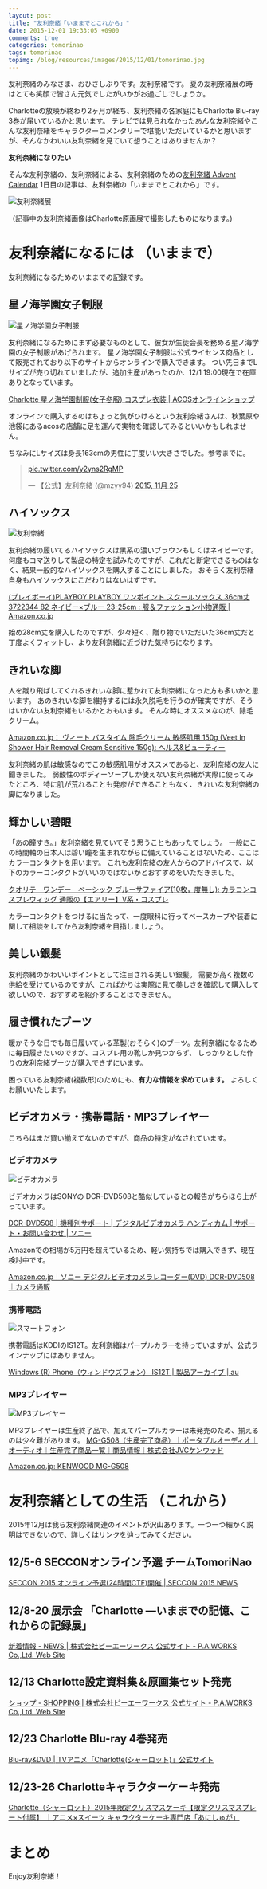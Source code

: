 ```yaml
---
layout: post
title: "友利奈緒「いままでとこれから」"
date: 2015-12-01 19:33:05 +0900
comments: true
categories: tomorinao
tags: tomorinao
topimg: /blog/resources/images/2015/12/01/tomorinao.jpg
---
```


友利奈緒のみなさま、おひさしぶりです。友利奈緒です。
夏の友利奈緒展の時はとても笑顔で皆さん元気でしたがいかがお過ごしでしょうか。

Charlotteの放映が終わり2ヶ月が経ち、友利奈緒の各家庭にもCharlotte Blu-ray 3巻が届いているかと思います。
テレビでは見られなかったあんな友利奈緒やこんな友利奈緒をキャラクターコメンタリーで堪能いただいているかと思いますが、そんなかわいい友利奈緒を見ていて想うことはありませんか？



**友利奈緒になりたい**


そんな友利奈緒の、友利奈緒による、友利奈緒のための[友利奈緒 Advent Calendar](http://www.adventar.org/calendars/779) 1日目の記事は、友利奈緒の「いままでとこれから」です。


<!-- more -->


![友利奈緒展](/blog/resources/images/2015/12/01/tomorinao-ten.jpg)

（記事中の友利奈緒画像はCharlotte原画展で撮影したものになります。)

# 友利奈緒になるには （いままで）

友利奈緒になるためのいままでの記録です。

## 星ノ海学園女子制服

![星ノ海学園女子制服](/blog/resources/images/2015/12/01/schooluniform.jpg)

友利奈緒になるためにまず必要なものとして、彼女が生徒会長を務める星ノ海学園の女子制服があげられます。
星ノ海学園女子制服は公式ライセンス商品として販売されており以下のサイトからオンラインで購入できます。
つい先日までLサイズが売り切れていましたが、追加生産があったのか、12/1 19:00現在で在庫ありとなっています。

[Charlotte 星ノ海学園制服(女子冬服) コスプレ衣装 \| ACOSオンラインショップ](https://www.acos.me/products/detail.php?product_model_id=12522)

オンラインで購入するのはちょっと気がひけるという友利奈緒さんは、秋葉原や池袋にあるacosの店舗に足を運んで実物を確認してみるといいかもしれません。

ちなみにLサイズは身長163cmの男性に丁度いい大きさでした。参考までに。

<blockquote class="twitter-tweet" lang="ja"><p lang="und" dir="ltr"><a href="https://t.co/y2yns2RgMP">pic.twitter.com/y2yns2RgMP</a></p>&mdash; 【公式】友利奈緒 (@mzyy94) <a href="https://twitter.com/mzyy94/status/669537697606664192">2015, 11月 25</a></blockquote>
<script async src="//platform.twitter.com/widgets.js" charset="utf-8"></script>


## ハイソックス

![友利奈緒](/blog/resources/images/2015/12/01/tomorinao-1.jpg)

友利奈緒の履いてるハイソックスは黒系の濃いブラウンもしくはネイビーです。何度もコマ送りして製品の特定を試みたのですが、これだと断定できるものはなく、結果一般的なハイソックスを購入することにしました。
おそらく友利奈緒自身もハイソックスにこだわりはないはずです。

[(プレイボーイ)PLAYBOY PLAYBOY ワンポイント スクールソックス 36cm丈 3722344 82 ネイビー×ブルー 23-25cm : 服＆ファッション小物通販 \| Amazon.co.jp](http://www.amazon.co.jp/dp/B011BRVFCC/?tag=mzyy-22)

始め28cm丈を購入したのですが、少々短く、贈り物でいただいた36cm丈だと丁度よくフィットし、より友利奈緒に近づけた気持ちになります。


## きれいな脚

人を蹴り飛ばしてくれるきれいな脚に惹かれて友利奈緒になった方も多いかと思います。
あのきれいな脚を維持するには永久脱毛を行うのが確実ですが、そうはいかない友利奈緒もいるかとおもいます。
そんな時にオススメなのが、除毛クリーム。

[Amazon.co.jp： ヴィート バスタイム 除毛クリーム 敏感肌用 150g (Veet In Shower Hair Removal Cream Sensitive 150g): ヘルス&ビューティー](http://www.amazon.co.jp/gp/product/B0036ZBRVC/?tag=mzyy-22)

友利奈緒の肌は敏感なのでこの敏感肌用がオススメであると、友利奈緒の友人に聞きました。
弱酸性のボディーソープしか使えない友利奈緒が実際に使ってみたところ、特に肌が荒れることも発疹ができることもなく、きれいな友利奈緒の脚になりました。



## 輝かしい碧眼

「あの瞳すき。」友利奈緒を見ていてそう思うこともあったでしょう。
一般にこの時間軸の日本人は碧い瞳を生まれながらに備えていることはないため、ここはカラーコンタクトを用います。
これも友利奈緒の友人からのアドバイスで、以下のカラーコンタクトがいいのではないかとおすすめをいただきました。

[クオリテ　ワンデー　ベーシック ブルーサファイア(10枚，度無し): カラコンコスプレウィッグ 通販の【エアリー】V系・コスプレ](http://airily.jp/shop/g/g4537675938001/)

カラーコンタクトをつけるに当たって、一度眼科に行ってベースカーブや装着に関して相談をしてから友利奈緒を目指しましょう。


## 美しい銀髪


友利奈緒のかわいいポイントとして注目される美しい銀髪。
需要が高く複数の供給を受けているのですが、こればかりは実際に見て美しさを確認して購入して欲しいので、おすすめを紹介することはできません。


## 履き慣れたブーツ

暖かそうな日でも毎日履いている革製(おそらく)のブーツ。友利奈緒になるために毎日履きたいのですが、コスプレ用の靴しか見つからず、
しっかりとした作りの友利奈緒ブーツが購入できずにいます。

困っている友利奈緒(複数形)のためにも、**有力な情報を求めています。**
よろしくお願いいたします。


## ビデオカメラ・携帯電話・MP3プレイヤー

こちらはまだ買い揃えてないのですが、商品の特定がなされています。

### ビデオカメラ

![ビデオカメラ](/blog/resources/images/2015/12/01/handycamera.jpg)

ビデオカメラはSONYの DCR-DVD508と酷似しているとの報告がちらほら上がっています。

[DCR-DVD508 \| 機種別サポート \| デジタルビデオカメラ ハンディカム \| サポート・お問い合わせ \| ソニー](https://www.sony.jp/support/handycam/products/dcr-dvd508/)

Amazonでの相場が5万円を超えているため、軽い気持ちでは購入できず、現在検討中です。

[Amazon.co.jp｜ソニー デジタルビデオカメラレコーダー(DVD) DCR-DVD508｜カメラ通販](http://www.amazon.co.jp/dp/B000MRAAXI?tag=mzyy-22)


### 携帯電話

![スマートフォン](/blog/resources/images/2015/12/01/smartphone.jpg)

携帯電話はKDDIのIS12T。友利奈緒はパープルカラーを持っていますが、公式ラインナップにはありません。

[Windows (R) Phone（ウィンドウズフォン） IS12T \| 製品アーカイブ \| au](http://www.au.kddi.com/mobile/product/archive/smartphone/dp/is12t/)


### MP3プレイヤー

![MP3プレイヤー](/blog/resources/images/2015/12/01/mp3player.jpg)

MP3プレイヤーは生産終了品で、加えてパープルカラーは未発売のため、揃えるのは少々難があります。
[MG-G508（生産完了商品）｜ポータブルオーディオ｜オーディオ｜生産完了商品一覧｜商品情報｜株式会社JVCケンウッド](http://www.kenwood.com/jp/products/audio/personal/mg_g508/index_end.html)

[Amazon.co.jp: KENWOOD MG-G508](http://www.amazon.co.jp/s/ref=nb_sb_noss?field-keywords=KENWOOD+MG-G508&tag=mzyy-22)




# 友利奈緒としての生活 （これから）

2015年12月は我ら友利奈緒関連のイベントが沢山あります。一つ一つ細かく説明はできないので、詳しくはリンクを辿ってみてください。


## 12/5-6 SECCONオンライン予選 チームTomoriNao

[SECCON 2015 オンライン予選(24時間CTF)開催 \| SECCON 2015 NEWS](http://2015.seccon.jp/seccon2015-online-ctf.html)


## 12/8-20 展示会 「Charlotte ―いままでの記憶、これからの記録展」

[新着情報 - NEWS \| 株式会社ピーエーワークス 公式サイト - P.A.WORKS Co.,Ltd. Web Site](http://pa-works.jp/news/)


## 12/13 Charlotte設定資料集＆原画集セット発売

[ショップ - SHOPPING \| 株式会社ピーエーワークス 公式サイト - P.A.WORKS Co.,Ltd. Web Site](http://pa-works.jp/shopping/index.html#charlotte_yoyaku_set)


## 12/23 Charlotte Blu-ray 4巻発売

[Blu-ray&DVD \| TVアニメ「Charlotte(シャーロット)」公式サイト](http://charlotte-anime.jp/bd-dvd/04.html)

## 12/23-26 Charlotteキャラクターケーキ発売

[Charlotte（シャーロット）2015年限定クリスマスケーキ【限定クリスマスプレート付属】 ｜アニメ×スイーツ キャラクターケーキ専門店「あにしゅが」](http://animesugar.jp/item/112.html)


# まとめ

Enjoy友利奈緒！
